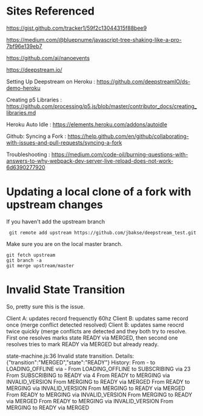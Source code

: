 # Sites Referenced

https://gist.github.com/tracker1/59f2c13044315f88bee9

https://medium.com/@bluepnume/javascript-tree-shaking-like-a-pro-7bf96e139eb7

https://github.com/ai/nanoevents

https://deepstream.io/

Setting Up Deepstream on Heroku
: https://github.com/deepstreamIO/ds-demo-heroku

Creating p5 Libraries
: https://github.com/processing/p5.js/blob/master/contributor_docs/creating_libraries.md

Heroku Auto Idle
: https://elements.heroku.com/addons/autoidle

Github: Syncing a Fork
: https://help.github.com/en/github/collaborating-with-issues-and-pull-requests/syncing-a-fork

Troubleshooting
: https://medium.com/code-oil/burning-questions-with-answers-to-why-webpack-dev-server-live-reload-does-not-work-6d6390277920

# Updating a local clone of a fork with upstream changes

If you haven't add the upstream branch

```
 git remote add upstream https://github.com/jbakse/deepstream_test.git
```

Make sure you are on the local master branch.

```
git fetch upstream
git branch -a
git merge upstream/master
```

# Invalid State Transition

So, pretty sure this is the issue.

Client A: updates record frequenctly 60hz
Client B: updates same record once (merge conflict detected resolved)
Client B: updates same reocrd twice quickly (merge conflicts are detected and they both try to resolve. First one resolves marks state READY via MERGED, then second one resolves tries to mark READY via MERGED but already ready.

state-machine.js:36 Invalid state transition.
Details: {"transition":"MERGED","state":"READY"}
History:
From - to LOADING_OFFLINE via -
From LOADING_OFFLINE to SUBSCRIBING via 23
From SUBSCRIBING to READY via 4
From READY to MERGING via INVALID_VERSION
From MERGING to READY via MERGED
From READY to MERGING via INVALID_VERSION
From MERGING to READY via MERGED
From READY to MERGING via INVALID_VERSION
From MERGING to READY via MERGED
From READY to MERGING via INVALID_VERSION
From MERGING to READY via MERGED
